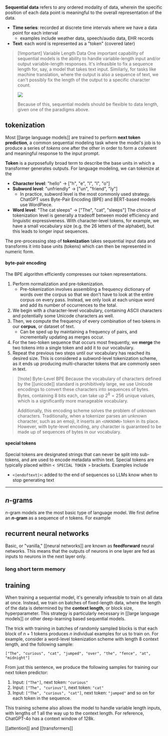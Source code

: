
**Sequential data** refers to any ordered modality of data, wherein the specific position of each data point is meaningful to the overall representation of the data.
- **Time series**: recorded at discrete time intervals where we have a data point for each interval
	- examples include weather data, speech/audio data, EHR records
- **Text**: each word is represented as a "token" (covered later)

>[!important] Variable Length Data
>One important capability of sequential models is the ability to handle variable-length input and/or output variable-length responses. It's infeasible to fix a sequence length for, say, a model that takes text input. Similarly, for tasks like machine translation, where the output is also a sequence of text, we can't possibly fix the length of the output to a specific character count.
>
>![](img/seq.jpg)
>
>Because of this, sequential models should be flexible to data length, given one of the paradigms above.

## tokenization
Most [[large language models]] are trained to perform **next token prediction**, a common sequential modeling task where the model's job is to produce a series of *tokens* one after the other in order to form a coherent and meaningful response to the input prompt.

**Token** is a purposefully broad term to describe the base units in which a transformer generates outputs. For language modeling, we can tokenize at the 
- **Character level**: "hello" → ["h", "e", "l", "l", "o"]
- **Subword level**: "unfriendly" → ["un", "friend", "ly"]
	- In practice, subword level is the most commonly used strategy. ChatGPT uses Byte-Pair Encoding (BPE) and BERT-based models use WordPiece.
- **Word level**: "The cat sleeps" → ["The", "cat", "sleeps"]
The choice of tokenization level is generally a tradeoff between model efficiency and linguistic expressiveness. With character-level tokens, for example, we have a small vocabulary size (e.g. the 26 letters of the alphabet), but this leads to longer input sequences.

The pre-processing step of **tokenization** takes sequential input data and transforms it into base units (tokens) which can then be represented in numeric form.
#### byte-pair encoding
The BPE algorithm efficiently compresses our token representations. 
1. Perform normalization and pre-tokenization.
	- Pre-tokenization involves assembling a frequency dictionary of words over the corpus so that we don't have to look at the entire corpus on every pass. Instead, we only look at each unique word and add its number of occurrences to the total.
2. We begin with a character-level vocabulary, containing ASCII characters and potentially some Unicode characters as well. 
3. Then, we compute the frequency of every combination of two tokens in our **corpus**, or dataset of text.
	- Can be sped up by maintaining a frequency of pairs, and incrementally updating as merges occur.
4. For the two-token sequence that occurs most frequently, we **merge** the two tokens into a single token and add it to our vocabulary.
5. Repeat the previous two steps until our vocabulary has reached its desired size.
This is considered a subword-level tokenization scheme, as it ends up producing multi-character tokens that are commonly seen in text.

>[!note] Byte-Level BPE
>Because the vocabulary of characters defined by the [[unicode]] standard is prohibitively large, we use Unicode encodings to convert these characters into sequences of bytes. Bytes, containing 8 bits each, can take up $2^8 = 256$ unique values, which is a significantly more manageable vocabulary. 
>
>Additionally, this encoding scheme solves the problem of unknown characters. Traditionally, when a tokenizer parses an unknown character, such as an emoji, it inserts an `<UNKNOWN>` token in its place. However, with byte-level encoding, any character is guaranteed to be made up of sequences of bytes in our vocabulary.
#### special tokens
Special tokens are designated strings that can never be split into sub-tokens, and are used to encode metadata within text. Special tokens are typically placed within `< SPECIAL TOKEN >` brackets. Examples include
- `<|endoftext|>`: added to the end of sequences so LLMs know when to stop generating text

---
## $n$-grams
$n$-gram models are the most basic type of language model. We first define an **$n$-gram** as a sequence of $n$ tokens. For example

## recurrent neural networks
Basic, or "vanilla," [[neural networks]]  are known as **feedforward** neural networks. This means that the outputs of neurons in one layer are fed as inputs to neurons in the next layer only.


### long short term memory




## training
When training a sequential model, it's generally infeasible to train on all data at once. Instead, we train on batches of fixed-length data, where the length of the data is determined by the **context length**, or block size, hyperparameter. This strategy is particularly necessary in [[large language models]] or other deep-learning based sequential models.

The trick with training in batches of randomly sampled blocks is that each block of $n+1$ tokens produces $n$ individual examples for us to train on. For example, consider a word-level tokenization scheme with length $8$ context length, and the following sample:
```
["The", "curious", "cat", "jumped", "over", "the", "fence", "at", "midnight"]
```
From just this sentence, we produce the following samples for training our next token predictor:
1. Input: `["The"]`, next token: `"curious"`
2. Input: `["The", "curious"]`, next token: `"cat"`
3. Input: `["The", "curious", "cat"]`, next token: `"jumped"`
and so on for each token in the sequence.

This training scheme also allows the model to handle variable length inputs, with lengths of $1$ all the way up to the context length. For reference, ChatGPT-4o has a context window of 128k.


[[attention]] and [[transformers]]